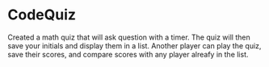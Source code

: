 # CodeQuiz

Created a math quiz that will ask question with a timer. The quiz will then save your initials and display them in a list. Another player can play the quiz, save their scores, and compare scores with any player alreafy in the list. 

